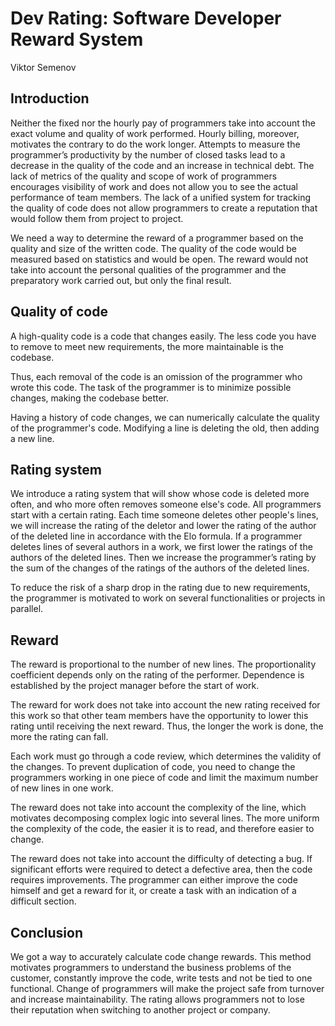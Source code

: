 # Dev Rating: Software Developer Reward System

Viktor Semenov

## Introduction

Neither the fixed nor the hourly pay of programmers take into account the exact 
volume and quality of work performed. Hourly billing, moreover, motivates the 
contrary to do the work longer. Attempts to measure the programmer’s 
productivity by the number of closed tasks lead to a decrease in the quality of 
the code and an increase in technical debt. The lack of metrics of the quality 
and scope of work of programmers encourages visibility of work and does not 
allow you to see the actual performance of team members. The lack of a unified 
system for tracking the quality of code does not allow programmers to create a 
reputation that would follow them from project to project.

We need a way to determine the reward of a programmer based on the quality and 
size of the written code. The quality of the code would be measured based on 
statistics and would be open. The reward would not take into account the 
personal qualities of the programmer and the preparatory work carried out, but 
only the final result.

## Quality of code

A high-quality code is a code that changes easily. The less code you have to 
remove to meet new requirements, the more maintainable is the codebase.

Thus, each removal of the code is an omission of the programmer who wrote this 
code. The task of the programmer is to minimize possible changes, making the 
codebase better.

Having a history of code changes, we can numerically calculate the quality of 
the programmer's code. Modifying a line is deleting the old, then adding a new 
line.

## Rating system

We introduce a rating system that will show whose code is deleted more often, 
and who more often removes someone else's code. All programmers start with a 
certain rating. Each time someone deletes other people's lines, we will increase 
the rating of the deletor and lower the rating of the author of the deleted line 
in accordance with the Elo formula. If a programmer deletes lines of several 
authors in a work, we first lower the ratings of the authors of the deleted 
lines. Then we increase the programmer’s rating by the sum of the changes of the 
ratings of the authors of the deleted lines.

To reduce the risk of a sharp drop in the rating due to new requirements, the 
programmer is motivated to work on several functionalities or projects in 
parallel.

## Reward

The reward is proportional to the number of new lines. The proportionality 
coefficient depends only on the rating of the performer. Dependence is 
established by the project manager before the start of work.

The reward for work does not take into account the new rating received for this 
work so that other team members have the opportunity to lower this rating until 
receiving the next reward. Thus, the longer the work is done, the more the 
rating can fall.

Each work must go through a code review, which determines the validity of the 
changes. To prevent duplication of code, you need to change the programmers 
working in one piece of code and limit the maximum number of new lines in one 
work.

The reward does not take into account the complexity of the line, which 
motivates decomposing complex logic into several lines. The more uniform the 
complexity of the code, the easier it is to read, and therefore easier to 
change.

The reward does not take into account the difficulty of detecting a bug. If 
significant efforts were required to detect a defective area, then the code 
requires improvements. The programmer can either improve the code himself and 
get a reward for it, or create a task with an indication of a difficult section.

## Conclusion

We got a way to accurately calculate code change rewards. This method motivates 
programmers to understand the business problems of the customer, constantly 
improve the code, write tests and not be tied to one functional. Change of 
programmers will make the project safe from turnover and increase 
maintainability. The rating allows programmers not to lose their reputation 
when switching to another project or company.
